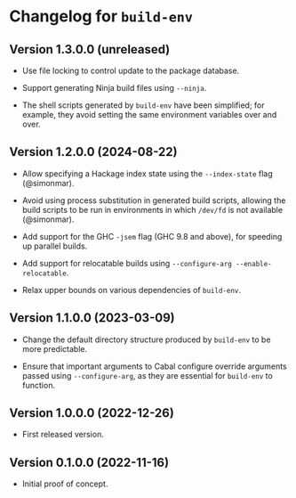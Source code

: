 # Changelog for `build-env`

## Version 1.3.0.0 (unreleased)

- Use file locking to control update to the package database.

- Support generating Ninja build files using `--ninja`.

- The shell scripts generated by `build-env` have been simplified; for example,
  they avoid setting the same environment variables over and over.

## Version 1.2.0.0 (2024-08-22)

- Allow specifying a Hackage index state using the `--index-state` flag (@simonmar).

- Avoid using process substitution in generated build scripts, allowing the
  build scripts to be run in environments in which `/dev/fd` is not available (@simonmar).

- Add support for the GHC `-jsem` flag (GHC 9.8 and above), for speeding up parallel builds.

- Add support for relocatable builds using `--configure-arg --enable-relocatable`.

- Relax upper bounds on various dependencies of `build-env`.

## Version 1.1.0.0 (2023-03-09)

- Change the default directory structure produced by `build-env` to be more
  predictable.

- Ensure that important arguments to Cabal configure override arguments
  passed using `--configure-arg`, as they are essential for `build-env`
  to function.

## Version 1.0.0.0 (2022-12-26)

- First released version.

## Version 0.1.0.0 (2022-11-16)

- Initial proof of concept.
